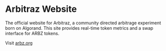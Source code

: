 # Arbitraz Website

The official website for Arbitraz, a community directed arbitrage experiment born on Algorand. This site provides real-time token metrics and a swap interface for ARBZ tokens.

Visit [arbz.org](https://arbz.org) 